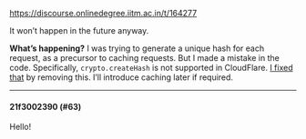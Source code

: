 https://discourse.onlinedegree.iitm.ac.in/t/164277

It won’t happen in the future anyway.</p>
<p><strong>What’s happening?</strong> I was trying to generate a unique hash for each request, as a precursor to caching requests. But I made a mistake in the code. Specifically, <code>crypto.createHash</code> is not supported in CloudFlare. <a href="https://github.com/sanand0/aiproxy/commit/5943b6d355deffff88ac07d17aa0c6969cacc3d5">I fixed that</a> by removing this. I’ll introduce caching later if required.</p><hr>

<h4>21f3002390 (#63)</h4>
<p>Hello!
